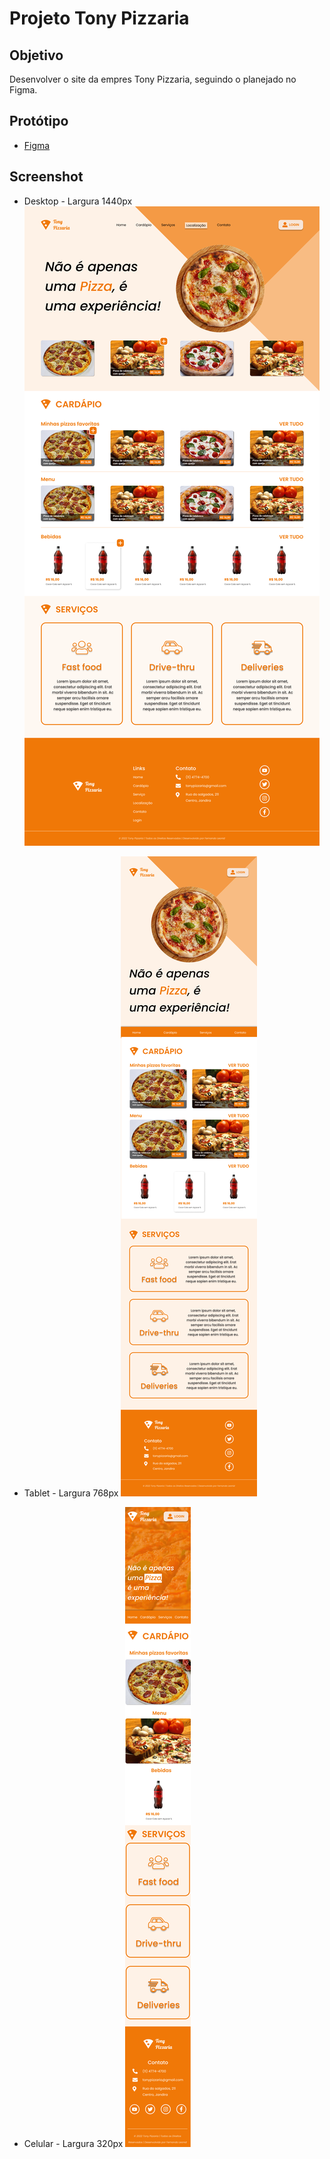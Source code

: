 # Projeto Tony Pizzaria

## Objetivo
Desenvolver o site da empres Tony Pizzaria, seguindo o planejado no Figma.

## Protótipo
* [Figma](https://www.figma.com/design/3ZncsZd8O0b4Gb4D9TpkTa/FIC-2023---professor?node-id=17-87&t=MLIMEpSrszhI1QdZ-1)

## Screenshot
* Desktop - Largura 1440px
![](./dektop-1440.png)

* Tablet - Largura 768px
  ![](./tablet-768.png)

* Celular - Largura 320px
  ![](./phone-320.png)